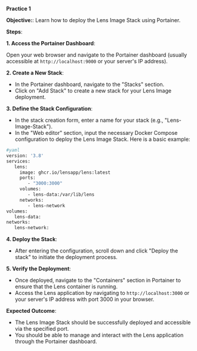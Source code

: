 
**Practice 1**

**Objective:**: Learn how to deploy the Lens Image Stack using Portainer.

**Steps**:

**1. Access the Portainer Dashboard**:

Open your web browser and navigate to the Portainer dashboard (usually accessible at `http://localhost:9000` or your server's IP address).

**2. Create a New Stack**:
-   In the Portainer dashboard, navigate to the "Stacks" section.
-   Click on "Add Stack" to create a new stack for your Lens Image deployment.

**3. Define the Stack Configuration**: 
-   In the stack creation form, enter a name for your stack (e.g., "Lens-Image-Stack").
-   In the "Web editor" section, input the necessary Docker Compose configuration to deploy the Lens Image Stack. Here is a basic example:
```bash  
#yaml
version: '3.8' 
services: 
   lens: 
     image: ghcr.io/lensapp/lens:latest
     ports:
        - "3000:3000" 
     volumes:
        - lens-data:/var/lib/lens
     networks: 
        - lens-network 
volumes: 
   lens-data:
networks: 
   lens-network:
```
 
**4. Deploy the Stack**:
 - After entering the configuration, scroll down and click "Deploy the stack" to initiate the deployment process.

**5. Verify the Deployment**:
-   Once deployed, navigate to the "Containers" section in Portainer to ensure that the Lens container is running.
-   Access the Lens application by navigating to `http://localhost:3000` or your server's IP address with port 3000 in your browser.

**Expected Outcome**:  
-   The Lens Image Stack should be successfully deployed and accessible via the specified port.
-   You should be able to manage and interact with the Lens application through the Portainer dashboard.


<!--stackedit_data:
eyJoaXN0b3J5IjpbLTgzMTM5Nzc0Myw0OTc4MTg4MTBdfQ==
-->